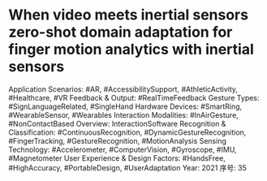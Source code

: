 # When video meets inertial sensors zero-shot domain adaptation for finger motion analytics with inertial sensors

Application Scenarios: #AR, #AccessibilitySupport, #AthleticActivity, #Healthcare, #VR
Feedback & Output: #RealTimeFeedback
Gesture Types: #SignLanguageRelated, #SingleHand
Hardware Devices: #SmartRing, #WearableSensor, #Wearables
Interaction Modalities: #InAirGesture, #NonContactBased
Overview: InteractionSoftware
Recognition & Classification: #ContinuousRecognition, #DynamicGestureRecognition, #FingerTracking, #GestureRecognition, #MotionAnalysis
Sensing Technology: #Accelerometer, #ComputerVision, #Gyroscope, #IMU, #Magnetometer
User Experience & Design Factors: #HandsFree, #HighAccuracy, #PortableDesign, #UserAdaptation
Year: 2021
序号: 35